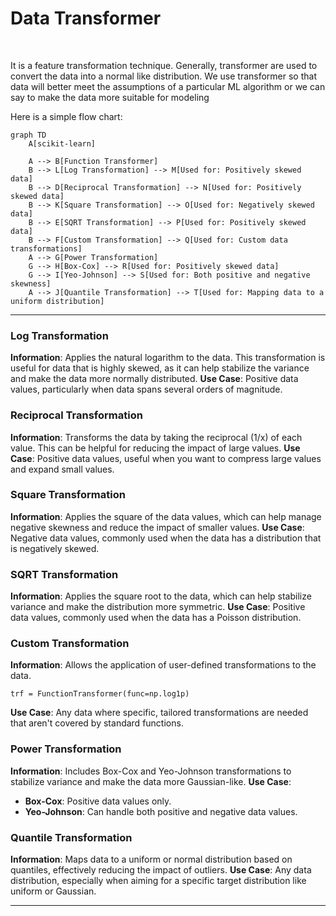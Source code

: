 #  Data  Transformer

<br>

It is a feature transformation technique. Generally, transformer are used to convert the data into a normal like distribution. We use transformer so that data will better meet the assumptions of a particular ML algorithm or we can say to make the data more suitable for modeling

Here is a simple flow chart:

```mermaid
graph TD
    A[scikit-learn] 
    
    A --> B[Function Transformer]
    B --> L[Log Transformation] --> M[Used for: Positively skewed data]
    B --> D[Reciprocal Transformation] --> N[Used for: Positively skewed data]
    B --> K[Square Transformation] --> O[Used for: Negatively skewed data]
    B --> E[SQRT Transformation] --> P[Used for: Positively skewed data]
    B --> F[Custom Transformation] --> Q[Used for: Custom data transformations]
    A --> G[Power Transformation]
    G --> H[Box-Cox] --> R[Used for: Positively skewed data]
    G --> I[Yeo-Johnson] --> S[Used for: Both positive and negative skewness]
    A --> J[Quantile Transformation] --> T[Used for: Mapping data to a uniform distribution]
```


---


### Log Transformation

**Information**: Applies the natural logarithm to the data. This transformation is useful for data that is highly skewed, as it can help stabilize the variance and make the data more normally distributed. 
**Use Case**: Positive data values, particularly when data spans several orders of magnitude.

### Reciprocal Transformation

**Information**: Transforms the data by taking the reciprocal (1/x) of each value. This can be helpful for reducing the impact of large values. 
**Use Case**: Positive data values, useful when you want to compress large values and expand small values.

### Square Transformation

**Information**: Applies the square of the data values, which can help manage negative skewness and reduce the impact of smaller values. 
**Use Case**: Negative data values, commonly used when the data has a distribution that is negatively skewed.

### SQRT Transformation

**Information**: Applies the square root to the data, which can help stabilize variance and make the distribution more symmetric.
 **Use Case**: Positive data values, commonly used when the data has a Poisson distribution.

### Custom Transformation

**Information**: Allows the application of user-defined transformations to the data. 

    trf = FunctionTransformer(func=np.log1p)

**Use Case**: Any data where specific, tailored transformations are needed that aren't covered by standard functions.

### Power Transformation

**Information**: Includes Box-Cox and Yeo-Johnson transformations to stabilize variance and make the data more Gaussian-like.
 **Use Case**:
 
-   **Box-Cox**: Positive data values only.
-   **Yeo-Johnson**: Can handle both positive and negative data values.

### Quantile Transformation

**Information**: Maps data to a uniform or normal distribution based on quantiles, effectively reducing the impact of outliers. **Use Case**: Any data distribution, especially when aiming for a specific target distribution like uniform or Gaussian.

---




